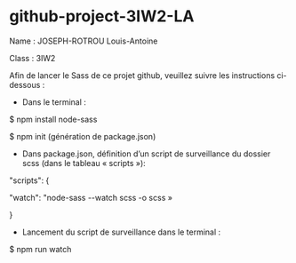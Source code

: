 # github-project-3IW2-LA

Name : JOSEPH-ROTROU Louis-Antoine

Class : 3IW2


Afin de lancer le Sass de ce projet github, veuillez suivre les instructions ci-dessous :

- Dans le terminal :

$ npm install node-sass

$ npm init
(génération de package.json)


- Dans package.json, définition d’un script de surveillance du dossier scss (dans le tableau « scripts »):

"scripts": {

"watch": "node-sass --watch scss -o scss »

}


- Lancement du script de surveillance dans le terminal :

$ npm run watch
